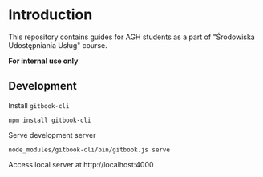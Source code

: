 # Introduction

This repository contains guides for AGH students as a part of
"Środowiska Udostępniania Usług" course.

**For internal use only**

## Development

Install `gitbook-cli`

```
npm install gitbook-cli
```

Serve development server

```
node_modules/gitbook-cli/bin/gitbook.js serve
```

Access local server at http://localhost:4000
